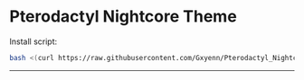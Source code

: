 # Pterodactyl Nightcore Theme

Install script:
```sh
bash <(curl https://raw.githubusercontent.com/Gxyenn/Pterodactyl_Nightcore_Theme/main/install.sh)
```

---
